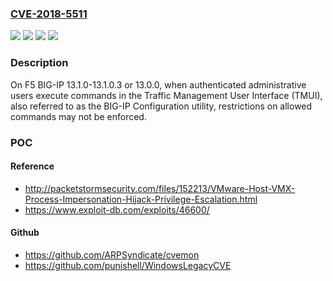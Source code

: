 ### [CVE-2018-5511](https://cve.mitre.org/cgi-bin/cvename.cgi?name=CVE-2018-5511)
![](https://img.shields.io/static/v1?label=Product&message=BIG-IP%20(LTM%2C%20AAM%2C%20AFM%2C%20Analytics%2C%20APM%2C%20ASM%2C%20DNS%2C%20Edge%20Gateway%2C%20GTM%2C%20Link%20Controller%2C%20PEM%2C%20WebAccelerator%2C%20WebSafe)&color=blue)
![](https://img.shields.io/static/v1?label=Version&message=13.0.0%20&color=brightgreen)
![](https://img.shields.io/static/v1?label=Version&message=13.1.0-13.1.0.3%20&color=brightgreen)
![](https://img.shields.io/static/v1?label=Vulnerability&message=Privilege%20escalation&color=brightgreen)

### Description

On F5 BIG-IP 13.1.0-13.1.0.3 or 13.0.0, when authenticated administrative users execute commands in the Traffic Management User Interface (TMUI), also referred to as the BIG-IP Configuration utility, restrictions on allowed commands may not be enforced.

### POC

#### Reference
- http://packetstormsecurity.com/files/152213/VMware-Host-VMX-Process-Impersonation-Hijack-Privilege-Escalation.html
- https://www.exploit-db.com/exploits/46600/

#### Github
- https://github.com/ARPSyndicate/cvemon
- https://github.com/punishell/WindowsLegacyCVE

